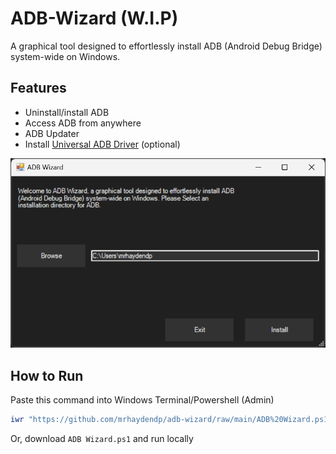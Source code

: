 # ADB-Wizard (W.I.P)
A graphical tool designed to effortlessly install ADB (Android Debug Bridge) system-wide on Windows.

## Features
- Uninstall/install ADB
- Access ADB from anywhere
- ADB Updater
- Install [Universal ADB Driver](https://adb.clockworkmod.com/) (optional)

![Screenshot (Dark Mode)](ADB-Wizard.png)

## How to Run
Paste this command into Windows Terminal/Powershell (Admin)
``` powershell
iwr "https://github.com/mrhaydendp/adb-wizard/raw/main/ADB%20Wizard.ps1" | iex
```
Or, download `ADB Wizard.ps1` and run locally
